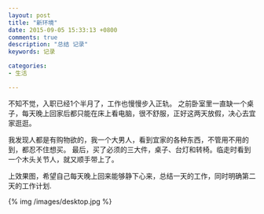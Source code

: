 ```yaml
---
layout: post
title: "新环境"
date: 2015-09-05 15:33:13 +0800
comments: true
description: "总结 记录"
keywords: 记录

categories: 
- 生活

---
```


不知不觉，入职已经1个半月了，工作也慢慢步入正轨。
之前卧室里一直缺一个桌子，每天晚上回家后都只能在床上看电脑，很不舒服，正好这两天放假，决心去宜家逛逛。

<!--more-->

我发现人都是有购物欲的，我一个大男人，看到宜家的各种东西，不管用不用的到，都忍不住想买。
最后，买了必须的三大件，桌子、台灯和转椅。临走时看到一个木头关节人，就又顺手带上了。

上效果图，希望自己每天晚上回来能够静下心来，总结一天的工作，同时明确第二天的工作计划.

{% img /images/desktop.jpg %}

